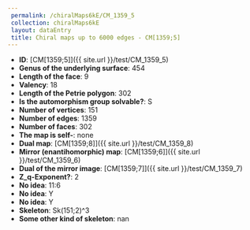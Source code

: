 ```yaml
--- 
 permalink: /chiralMaps6kE/CM_1359_5 
 collection: chiralMaps6kE
 layout: dataEntry
 title: Chiral maps up to 6000 edges - CM[1359;5]
---
```


- **ID**: [CM[1359;5]]({{ site.url }}/test/CM_1359_5)
- **Genus of the underlying surface**: 454
- **Length of the face**: 9
- **Valency**: 18
- **Length of the Petrie polygon**: 302
- **Is the automorphism group solvable?**: S
- **Number of vertices**: 151
- **Number of edges**: 1359
- **Number of faces**: 302
- **The map is self-**: none
- **Dual map**: [CM[1359;8]]({{ site.url }}/test/CM_1359_8)
- **Mirror (enantihomorphic) map**: [CM[1359;6]]({{ site.url }}/test/CM_1359_6)
- **Dual of the mirror image**: [CM[1359;7]]({{ site.url }}/test/CM_1359_7)
- **Z_q-Exponent?**: 2
- **No idea**:  11:6
- **No idea**: Y
- **No idea**: Y
- **Skeleton**: Sk(151;2)^3
- **Some other kind of skeleton**: nan
